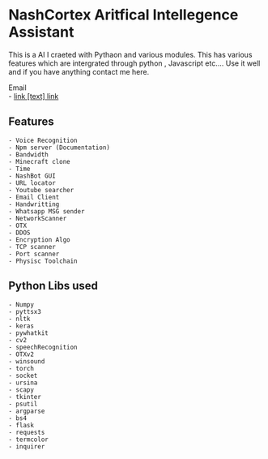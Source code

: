 # NashCortex Aritfical Intellegence Assistant

This is a AI I craeted with Pythaon and various modules. This has various features which are intergrated through python , Javascript etc.... Use it well and if you have anything contact me here.

Email  
    - [link \[text\] link](althafnash14@gmail.com )

## Features

    - Voice Recognition 
    - Npm server (Documentation)
    - Bandwidth 
    - Minecraft clone
    - Time
    - NashBot GUI
    - URL locator 
    - Youtube searcher
    - Email Client
    - Handwritting 
    - Whatsapp MSG sender 
    - NetworkScanner 
    - OTX 
    - DDOS 
    - Encryption Algo 
    - TCP scanner 
    - Port scanner 
    - Physisc Toolchain

## Python Libs used

    - Numpy 
    - pyttsx3
    - nltk 
    - keras
    - pywhatkit
    - cv2
    - speechRecognition
    - OTXv2
    - winsound
    - torch
    - socket
    - ursina
    - scapy
    - tkinter
    - psutil
    - argparse
    - bs4
    - flask
    - requests
    - termcolor
    - inquirer
